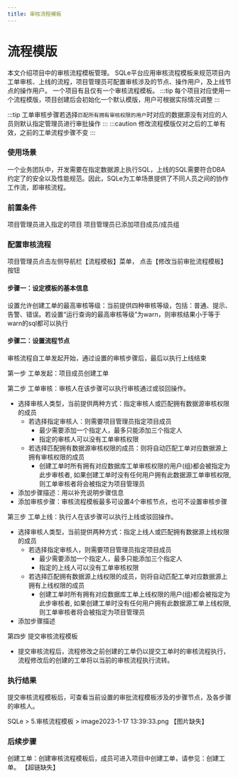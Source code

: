 ```yaml
---
title: 审核流程模板
---
```


# 流程模版
本文介绍项目中的审核流程模板管理。
SQLe平台应用审核流程模板来规范项目内工单审核、上线的流程，项目管理员可配置审核涉及的节点、操作用户，及上线节点的操作用户。
一个项目有且仅有一个审核流程模板。
:::tip
每个项目对应使用一个流程模版，项目创建后会初始化一个默认模版，用户可根据实际情况调整
:::

:::tip
工单审核步骤若选择`匹配所有拥有审核权限的用户`时对应的数据源没有对应的人员则默认指定管理员进行审批操作
:::
:::caution
修改流程模版仅对之后的工单有效，之前的工单流程步骤不变
:::



### 使用场景
一个业务团队中，开发需要在指定数据源上执行SQL，上线的SQL需要符合DBA约定了的安全以及性能规范。因此，SQLe为工单场景提供了不同人员之间的协作工作流，即审核流程。

### 前置条件
项目管理员进入指定的项目
项目管理员已添加项目成员/成员组


### 配置审核流程
项目管理员点击左侧导航栏【流程模板】菜单， 点击【修改当前审批流程模板】按钮

#### 步骤一：设定模板的基本信息
设置允许创建工单的最高审核等级：当前提供四种审核等级，包括：普通、提示、告警、错误。若设置“运行查询的最高审核等级”为warn，则审核结果小于等于warn的sql都可以执行
#### 步骤二：设置流程节点 
审核流程自工单发起开始，通过设置的审核步骤后，最后以执行上线结束

第一步 工单发起：项目成员创建工单

第二步 工单审核：审核人在该步骤可以执行审核通过或驳回操作。
* 选择审核人类型，当前提供两种方式：指定审核人或匹配拥有数据源审核权限的成员
    * 若选择指定审核人：则需要项目管理员指定项目成员
        * 最少需要添加一个指定人，最多只能添加三个指定人
        * 指定的审核人可以没有工单审核权限
    * 若选择匹配拥有数据源审核权限的成员：则将自动匹配工单对应数据源上拥有审核权限的成员
        * 创建工单时所有拥有对应数据库工单审核权限的用户(组)都会被指定为此步审核者, 如果创建工单时没有任何用户拥有此数据源工单审核权限, 则工单审核者将会被指定为项目管理员
* 添加步骤描述：用以补充说明步骤信息
* 添加审核步骤：审核流程模板最多可设置4个审核节点，也可不设置审核步骤

第三步 工单上线：执行人在该步骤可以执行上线或驳回操作。
* 选择审核人类型，当前提供两种方式：指定上线人或匹配拥有数据源上线权限的成员
    * 若选择指定审核人，则需要项目管理员指定项目成员
        * 最少需要添加一个指定人，最多只能添加三个指定人
        * 指定的上线人可以没有工单审核权限
    * 若选择匹配拥有数据源上线权限的成员，则将自动匹配工单对应数据源上拥有上线权限的成员
        * 创建工单时所有拥有对应数据库工单上线权限的用户(组)都会被指定为此步审核者, 如果创建工单时没有任何用户拥有此数据源工单上线权限, 则工单审核者将会被指定为项目管理员
* 添加步骤描述

第四步 提交审核流程模板
* 提交审核流程后，流程修改之前创建的工单仍以提交工单时的审核流程执行，流程修改后的创建的工单将以当前的审核流程执行流转。

### 执行结果
提交审核流程模板后，可查看当前设置的审批流程模板涉及的步骤节点，及各步骤的审核人。

SQLe > 5.审核流程模板 > image2023-1-17 13:39:33.png
【图片缺失】


### 后续步骤
创建工单：创建审核流程模板后，成员可进入项目中创建工单，请参见：创建工单。
【超链缺失】

